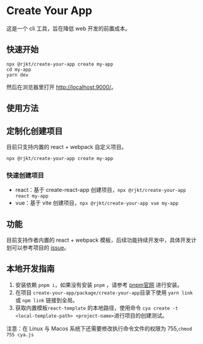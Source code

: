 # Create Your App

这是一个 cli 工具，旨在降低 web 开发的前置成本。

## 快速开始

```shell
npx @rjkt/create-your-app create my-app
cd my-app
yarn dev
```

然后在浏览器里打开 [http://localhost:9000/](http://localhost:9000/)。

## 使用方法

## 定制化创建项目

目前只支持内置的 react + webpack 自定义项目。

```bash
npx @rjkt/create-your-app create my-app
```

### 快速创建项目

- react：基于 create-react-app 创建项目，`npx @rjkt/create-your-app react my-app`
- vue：基于 vite 创建项目，`npx @rjkt/create-your-app vue my-app`

## 功能

目前支持作者内置的 react + webpack 模板，后续功能持续开发中，具体开发计划可以参考项目的 [issue](https://github.com/real-jacket/create-your-app/issues)。

## 本地开发指南

1. 安装依赖 `pnpm i`，如果没有安装 `pnpm` ，请参考 [pnpm官网](https://pnpm.io/installation) 进行安装。
2. 在项目 `create-your-app/package/create-your-app`目录下使用 `yarn link` 或 `npm link` 链接到全局。
3. 获取内置模板`react-template` 的本地路径，使用命令 `cya create -t <local-template-path> <project-name>`进行项目的创建测试。

注意：在 Linux 与 Macos 系统下还需要修改执行命令文件的权限为 755,`chmod 755 cya.js`
